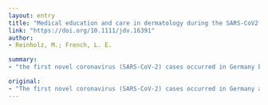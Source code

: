 ```yaml
---
layout: entry
title: "Medical education and care in dermatology during the SARS-CoV2 pandemia: challenges and chances"
link: "https://doi.org/10.1111/jdv.16391"
author:
- Reinholz, M.; French, L. E.

summary:
- "the first novel coronavirus (SARS-CoV-2) cases occurred in Germany between January 19 and 22. Since then numerous additional cases have been reported. The spread of the infection poses a major health challenge for the entire population, medical care facilities and the economy. Infection does not only pose a health challenge to the whole population and medical facilities, but also for the medical training of future doctors and outpatient care of patients with skin disease."

original:
- "The first novel coronavirus (SARS-CoV-2) cases occurred in Germany after contact with a Chinese business delegate between January 19 and 22, 2020 near the city of Munich, Bavaria. Since then numerous additional cases have been reported and the dissemination of the infection does not only pose a major health challenge for the entire population, medical care facilities and the economy, but also for the medical training of future doctors and outpatient care of patients with skin disease."
---
```


